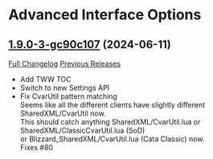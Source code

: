 # Advanced Interface Options

## [1.9.0-3-gc90c107](https://github.com/Stanzilla/AdvancedInterfaceOptions/tree/c90c107b16d79dbafb031a95a087cb287e77c915) (2024-06-11)
[Full Changelog](https://github.com/Stanzilla/AdvancedInterfaceOptions/compare/1.9.0...c90c107b16d79dbafb031a95a087cb287e77c915) [Previous Releases](https://github.com/Stanzilla/AdvancedInterfaceOptions/releases)

- Add TWW TOC  
- Switch to new Settings API  
- Fix CvarUtil pattern matching  
    Seems like all the different clients have slightly different SharedXML/CvarUtil now.  
    This should catch anything SharedXML/CvarUtil.lua or SharedXML/ClassicCvarUtil.lua (SoD)  
    or Blizzard\_SharedXML/CvarUtil.lua  (Cata Classic) now.  
    Fixes #80  
